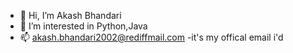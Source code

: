 - 👋 Hi, I’m Akash Bhandari
- 👀 I’m interested in Python,Java
- 📫 akash.bhandari2002@rediffmail.com -it's my offical email i'd

<!---
akashbhandari01/akashbhandari01 is a ✨ special ✨ repository because its `README.md` (this file) appears on your GitHub profile.
You can click the Preview link to take a look at your changes.
--->
